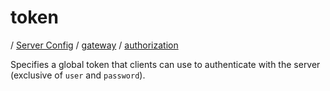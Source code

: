 # token

/ [Server Config](../../../README.md) / [gateway](../../README.md) / [authorization](../README.md) 

Specifies a global token that clients can use to authenticate with
the server (exclusive of `user` and `password`).

